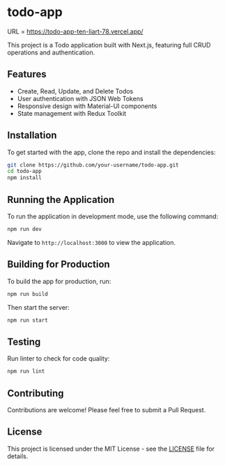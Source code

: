 # todo-app

URL = https://todo-app-ten-liart-78.vercel.app/

This project is a Todo application built with Next.js, featuring full CRUD operations and authentication.

## Features

- Create, Read, Update, and Delete Todos
- User authentication with JSON Web Tokens
- Responsive design with Material-UI components
- State management with Redux Toolkit

## Installation

To get started with the app, clone the repo and install the dependencies:

```bash
git clone https://github.com/your-username/todo-app.git
cd todo-app
npm install
```

## Running the Application

To run the application in development mode, use the following command:

```bash
npm run dev
```

Navigate to `http://localhost:3000` to view the application.

## Building for Production

To build the app for production, run:

```bash
npm run build
```

Then start the server:

```bash
npm run start
```

## Testing

Run linter to check for code quality:

```bash
npm run lint
```

## Contributing

Contributions are welcome! Please feel free to submit a Pull Request.

## License

This project is licensed under the MIT License - see the [LICENSE](LICENSE) file for details.
